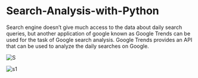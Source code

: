 # Search-Analysis-with-Python
Search engine doesn’t give much access to the data about daily search queries, but another application of google known as Google Trends can be used for the task of Google search analysis. Google Trends provides an API that can be used to analyze the daily searches on Google.


![S](https://user-images.githubusercontent.com/89337354/215282363-10df133c-e4d7-44f6-81f9-45c7721e73ce.png)


![s1](https://user-images.githubusercontent.com/89337354/215282370-cadc907d-fe6c-40f3-a0b8-6a2ab885ed7a.png)
